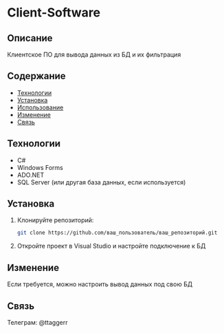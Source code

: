 # Client-Software


## Описание
Клиентское ПО для вывода данных из БД и их фильтрация


## Содержание

- [Технологии](#технологии)
- [Установка](#установка)
- [Использование](#использование)
- [Изменение](Изменение)
- [Связь](#Связь)

## Технологии

- C#
- Windows Forms
- ADO.NET
- SQL Server (или другая база данных, если используется)

## Установка

1. Клонируйте репозиторий:
   ```bash
   git clone https://github.com/ваш_пользователь/ваш_репозиторий.git
   

2. Откройте проект в Visual Studio и настройте подключение к БД

## Изменение
Если требуется, можно настроить вывод данных под свою БД

## Связь
Телеграм: @ttaggerr
